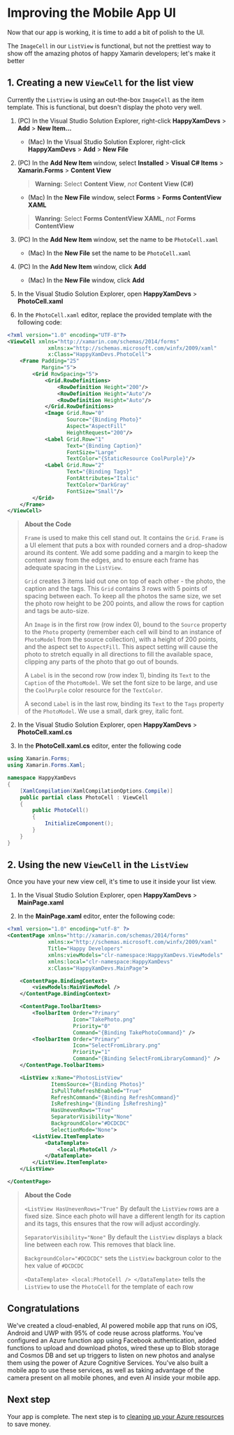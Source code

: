 # Improving the Mobile App UI

Now that our app is working, it is time to add a bit of polish to the UI.

The `ImageCell` in our `ListView` is functional, but not the prettiest way to show off the amazing photos of happy Xamarin developers; let's make it better

## 1. Creating a new `ViewCell` for the list view

Currently the `ListView` is using an out-the-box `ImageCell` as the item template. This is functional, but doesn't display the photo very well.

1. (PC) In the Visual Studio Solution Explorer, right-click **HappyXamDevs** > **Add** > **New Item...**

    - (Mac) In the Visual Studio Solution Explorer, right-click **HappyXamDevs** > **Add** > **New File**

2. (PC) In the **Add New Item** window, select **Installed** > **Visual C# Items** > **Xamarin.Forms** > **Content View**

    > **Warning:** Select **Content View**, _not_ **Content View (C#)**
    - (Mac) In the **New File** window, select **Forms** > **Forms ContentView XAML**
    > **Wanring:** Select **Forms ContentView XAML**, _not_ **Forms ContentView**

3. (PC) In the **Add New Item** window, set the name to be `PhotoCell.xaml`

    - (Mac) In the **New File** set the name to be `PhotoCell.xaml`

4. (PC) In the **Add New Item** window, click **Add**

    - (Mac) In the **New File** window, click **Add**

5. In the Visual Studio Solution Explorer, open **HappyXamDevs** > **PhotoCell.xaml**

6. In the `PhotoCell.xaml` editor, replace the provided template with the following code:

```xml
<?xml version="1.0" encoding="UTF-8"?>
<ViewCell xmlns="http://xamarin.com/schemas/2014/forms"
             xmlns:x="http://schemas.microsoft.com/winfx/2009/xaml"
             x:Class="HappyXamDevs.PhotoCell">
    <Frame Padding="25"
           Margin="5">
        <Grid RowSpacing="5">
            <Grid.RowDefinitions>
                <RowDefinition Height="200"/>
                <RowDefinition Height="Auto"/>
                <RowDefinition Height="Auto"/>
            </Grid.RowDefinitions>
            <Image Grid.Row="0"
                   Source="{Binding Photo}"
                   Aspect="AspectFill"
                   HeightRequest="200"/>
            <Label Grid.Row="1"
                   Text="{Binding Caption}"
                   FontSize="Large"
                   TextColor="{StaticResource CoolPurple}"/>
            <Label Grid.Row="2"
                   Text="{Binding Tags}"
                   FontAttributes="Italic"
                   TextColor="DarkGray"
                   FontSize="Small"/>
        </Grid>
    </Frame>
</ViewCell>
```

> **About the Code**
>
> `Frame` is used to make this cell stand out. It contains the `Grid`. `Frame` is a UI element that puts a box with rounded corners and a drop-shadow around its content. We add some padding and a margin to keep the content away from the edges, and to ensure each frame has adequate spacing in the `ListView`.
>
> `Grid` creates 3 items laid out one on top of each other - the photo, the caption and the tags. This `Grid` contains 3 rows with 5 points of spacing between each. To keep all the photos the same size, we set the photo row height to be 200 points, and allow the rows for caption and tags be auto-size.
>
> An `Image` is in the first row (row index 0), bound to the `Source` property to the `Photo` property (remember each cell will bind to an instance of `PhotoModel` from the source collection), with a height of 200 points, and the aspect set to `AspectFill`. This aspect setting will cause the photo to stretch equally in all directions to fill the available space, clipping any parts of the photo that go out of bounds.
>
> A `Label` is in the second row (row index 1), binding its `Text` to the `Caption` of the `PhotoModel`. We set the font size to be large, and use the `CoolPurple` color resource for the `TextColor`.
>
> A second `Label` is in the last row, binding its `Text` to the `Tags` property of the `PhotoModel`. We use a small, dark grey, italic font.

2. In the Visual Studio Solution Explorer, open **HappyXamDevs** > **PhotoCell.xaml.cs**

3. In the **PhotoCell.xaml.cs** editor, enter the following code

```csharp
using Xamarin.Forms;
using Xamarin.Forms.Xaml;

namespace HappyXamDevs
{
    [XamlCompilation(XamlCompilationOptions.Compile)]
    public partial class PhotoCell : ViewCell
    {
        public PhotoCell()
        {
            InitializeComponent();
        }
    }
}
```

## 2. Using the new `ViewCell` in the `ListView`

Once you have your new view cell, it's time to use it inside your list view.

1. In the Visual Studio Solution Explorer, open **HappyXamDevs** > **MainPage.xaml**

2. In the **MainPage.xaml** editor, enter the following code:

```xml
<?xml version="1.0" encoding="utf-8" ?>
<ContentPage xmlns="http://xamarin.com/schemas/2014/forms"
             xmlns:x="http://schemas.microsoft.com/winfx/2009/xaml"
             Title="Happy Developers"
             xmlns:viewModels="clr-namespace:HappyXamDevs.ViewModels"
             xmlns:local="clr-namespace:HappyXamDevs"
             x:Class="HappyXamDevs.MainPage">

    <ContentPage.BindingContext>
        <viewModels:MainViewModel />
    </ContentPage.BindingContext>

    <ContentPage.ToolbarItems>
        <ToolbarItem Order="Primary"
                     Icon="TakePhoto.png"
                     Priority="0"
                     Command="{Binding TakePhotoCommand}" />
        <ToolbarItem Order="Primary"
                     Icon="SelectFromLibrary.png"
                     Priority="1"
                     Command="{Binding SelectFromLibraryCommand}" />
    </ContentPage.ToolbarItems>

    <ListView x:Name="PhotosListView"
              ItemsSource="{Binding Photos}"
              IsPullToRefreshEnabled="True"
              RefreshCommand="{Binding RefreshCommand}"
              IsRefreshing="{Binding IsRefreshing}"
              HasUnevenRows="True"
              SeparatorVisibility="None"
              BackgroundColor="#DCDCDC"
              SelectionMode="None">
        <ListView.ItemTemplate>
            <DataTemplate>
                <local:PhotoCell />
            </DataTemplate>
        </ListView.ItemTemplate>
    </ListView>

</ContentPage>
```

> **About the Code**
>
> `<ListView HasUnevenRows="True"` By default the `ListView` rows are a fixed size. Since each photo will have a different length for its caption and its tags, this ensures that the row will adjust accordingly.
>
> `SeparatorVisibility="None"` By default the `ListView` displays a black line between each row. This removes that black line.
>
> `BackgroundColor="#DCDCDC"` sets the `ListView` backgroun color to the hex value of `#DCDCDC`
>
> `<DataTemplate> <local:PhotoCell /> </DataTemplate>` tells the `ListView` to use the `PhotoCell` for the template of each row

## Congratulations

We've created a cloud-enabled, AI powered mobile app that runs on iOS, Android and UWP with 95% of code reuse across platforms. You've configured an Azure function app using Facebook authentication, added functions to upload and download photos, wired these up to Blob storage and Cosmos DB and set up triggers to listen on new photos and analyse them using the power of Azure Cognitive Services. You've also built a mobile app to use these services, as well as taking advantage of the camera present on all mobile phones, and even AI inside your mobile app.

## Next step

Your app is complete. The next step is to [cleaning up your Azure resources](./14-CleaningUp.md) to save money.